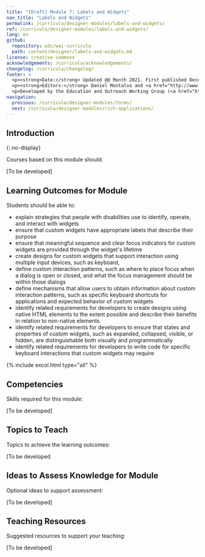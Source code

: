 ```yaml
---
title: "[Draft] Module 7: Labels and Widgets"
nav_title: "Labels and Widgets"
permalink: /curricula/designer-modules/labels-and-widgets/
ref: /curricula/designer-modules/labels-and-widgets/
lang: en
github:
  repository: w3c/wai-curricula
  path: content/designer/labels-and-widgets.md
license: creative-commons
acknowledgements: /curricula/acknowledgements/
changelog: /curricula/changelog/
footer: >
  <p><strong>Date:</strong> Updated @@ Month 2021. First published December 2019. CHANGELOG</p>
  <p><strong>Editors:</strong> Daniel Montalvo and <a href="http://www.w3.org/People/shadi/">Shadi Abou-Zahra</a>. Contributors: <a href="https://www.w3.org/WAI/EO/EOWG-members">EOWG Participants</a>. ACKNOWLEDGEMENTS lists contributors and credits.</p>
  <p>Developed by the Education and Outreach Working Group (<a href="http://www.w3.org/WAI/EO/">EOWG</a>). Developed with support from the <a href="https://www.w3.org/WAI/about/projects/wai-guide/">WAI-Guide Project</a> funded by the European Commission (EC) under the Horizon 2020 program (Grant Agreement 822245).</p>
navigation:
  previous: /curricula/designer-modules/forms/
  next: /curricula/designer-modules/rich-applications/
---
```


## Introduction
{:.no-display}

Courses based on this module should:

[To be developed]

## Learning Outcomes for Module

Students should be able to:

* explain strategies that people with disabilities use to identify, operate, and interact with widgets
* ensure that custom widgets have appropriate labels that describe their purpose
* ensure that meaningful sequence and clear focus indicators for custom widgets are provided through the widget's lifetime
* create designs for custom widgets that support interaction using multiple input devices, such as keyboard, 
* define custom interaction patterns, such as where to place focus when a dialog is open or closed, and what the focus management should be within those dialogs
* define mechanisms that allow users to obtain information about custom interaction patterns, such as specific keyboard shortcuts for applications and expected behavior of custom widgets
* identify related requirements for developers to create designs using native HTML elements to the extent possible and describe their benefits in relation to non-native elements
* identify related requirements for developers to ensure that states and properties of custom widgets, such as expanded, collapsed, visible, or hidden, are distinguishable both visually and programmatically
* identify related requirements for developers to write code for specific keyboard interactions that custom widgets may require

{% include excol.html type="all" %}

## Competencies

Skills required for this module:

[To be developed]

## Topics to Teach

Topics to achieve the learning outcomes:

[To be developed

## Ideas to Assess Knowledge for Module

Optional ideas to support assessment:

[To be developed]

## Teaching Resources

Suggested resources to support your teaching:

[To be developed]

